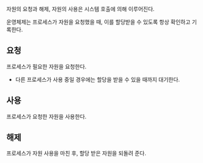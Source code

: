 
자원의 요청과 해제, 자원의 사용은 시스템 호출에 의해 이루어진다.

운영체제는 프로세스가 자원을 요청했을 때, 이를 할당받을 수 있도록 항상 확인하고 기록한다.

## 요청

프로세스가 필요한 자원을 요청한다.
- 다른 프로세스가 사용 중일 경우에는 할당을 받을 수 있을 때까지 대기한다.

## 사용

프로세스가 요청한 자원을 사용한다.

## 해제

프로세스가 자원 사용을 마친 후, 할당 받은 자원을 되돌려 준다.